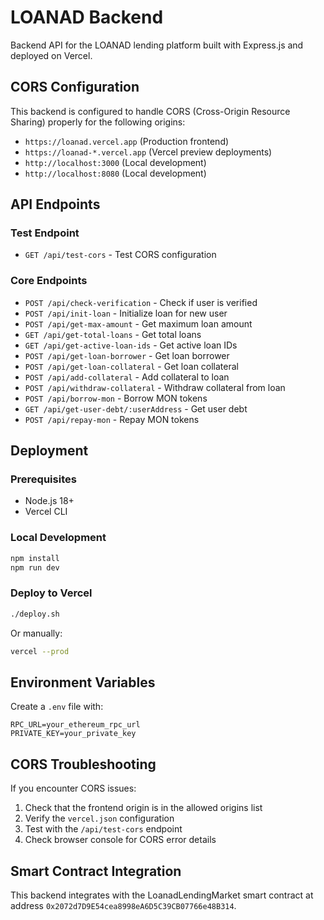 # LOANAD Backend

Backend API for the LOANAD lending platform built with Express.js and deployed on Vercel.

## CORS Configuration

This backend is configured to handle CORS (Cross-Origin Resource Sharing) properly for the following origins:

- `https://loanad.vercel.app` (Production frontend)
- `https://loanad-*.vercel.app` (Vercel preview deployments)
- `http://localhost:3000` (Local development)
- `http://localhost:8080` (Local development)

## API Endpoints

### Test Endpoint
- `GET /api/test-cors` - Test CORS configuration

### Core Endpoints
- `POST /api/check-verification` - Check if user is verified
- `POST /api/init-loan` - Initialize loan for new user
- `POST /api/get-max-amount` - Get maximum loan amount
- `GET /api/get-total-loans` - Get total loans
- `GET /api/get-active-loan-ids` - Get active loan IDs
- `POST /api/get-loan-borrower` - Get loan borrower
- `POST /api/get-loan-collateral` - Get loan collateral
- `POST /api/add-collateral` - Add collateral to loan
- `POST /api/withdraw-collateral` - Withdraw collateral from loan
- `POST /api/borrow-mon` - Borrow MON tokens
- `GET /api/get-user-debt/:userAddress` - Get user debt
- `POST /api/repay-mon` - Repay MON tokens

## Deployment

### Prerequisites
- Node.js 18+
- Vercel CLI

### Local Development
```bash
npm install
npm run dev
```

### Deploy to Vercel
```bash
./deploy.sh
```

Or manually:
```bash
vercel --prod
```

## Environment Variables

Create a `.env` file with:
```
RPC_URL=your_ethereum_rpc_url
PRIVATE_KEY=your_private_key
```

## CORS Troubleshooting

If you encounter CORS issues:

1. Check that the frontend origin is in the allowed origins list
2. Verify the `vercel.json` configuration
3. Test with the `/api/test-cors` endpoint
4. Check browser console for CORS error details

## Smart Contract Integration

This backend integrates with the LoanadLendingMarket smart contract at address `0x2072d7D9E54cea8998eA6D5C39CB07766e48B314`.
